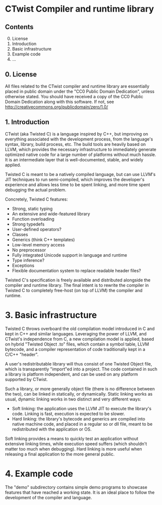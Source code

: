 # CTwist Compiler and runtime library

## Contents

0. License
1. Introduction
2. Basic infrastructure
3. Example code
4. ...

## 0. License

All files related to the CTwist compiler and runtime library are essentially
placed in public domain under the "CC0 Public Domain Dedication", unless
otherwise stated. You should have received a copy of the CC0 Public Domain
Dedication along with this software. If not, see
http://creativecommons.org/publicdomain/zero/1.0/

## 1. Introduction

CTwist (aka Twisted C) is a language inspired by C++, but improving on
everything associated with the development process, from the language's syntax,
library, build process, etc. The build tools are heavily based on LLVM, which
provides the necessary infrastructure to immediately generate optimized native
code for a large number of platforms without much hassle. It is an intermediate
layer that is well-documented, stable, and widely applied.

Twisted C is meant to be a natively compiled language, but can use LLVM's JIT
techniques to run semi-compiled, which improves the developer's experience and
allows less time to be spent linking, and more time spent debugging the actual
problem.

Concretely, Twisted C features:

 - Strong, static typing
 - An extensive and wide-featured library
 - Function overloading
 - Strong typedefs
 - User-defined operators?
 - Classes
 - Generics (think C++ templates)
 - Low-level memory access
 - No preprocessor
 - Fully integrated Unicode support in language and runtime
 - Type inference?
 - Exceptions
 - Flexible documentation system to replace readable header files?
 
Twisted C's specification is freely available and distributed alongside the
compiler and runtime library. The final intent is to rewrite the compiler in
Twisted C to completely free-host (on top of LLVM) the compiler and runtime.

# 3. Basic infrastructure

Twisted C throws overboard the old compilation model introduced in C and kept
in C++ and similar languages. Leveraging the power of LLVM, and CTwist's
independence from C, a new compilation model is applied, based on hybrid
"Twisted Object .to" files, which contain a symbol table, LLVM bytecode, and
a compiler representation of code traditionally kept in a C/C++ "header".

A user's redistributable library will thus consist of one Twisted Object file,
which is transparently "import"ed into a project. The code contained in such a
library is platform independent, and can be used on any platform supported by
CTwist.

Such a library, or more generally object file (there is no difference between
the two), can be linked in statically, or dynamically. Static linking works
as usual, dynamic linking works in two distinct and very different ways:

 - Soft linking: the application uses the LLVM JIT to execute the library's
                 code. Linking is fast, execution is expected to be slower.
 - Hard linking: the library's bytecode and generics are compiled into native
                 machine code, and placed in a regular so or dll file, meant
                 to be redistributed with the application or OS.

Soft linking provides a means to quickly test an application without extensive
linking times, while execution speed suffers (which shouldn't matter too much
when debugging). Hard linking is more useful when releasing a final application
to the more general public.

# 4. Example code

The "demo" subdirectory contains simple demo programs to showcase features that
have reached a working state. It is an ideal place to follow the development of
the compiler and language.
